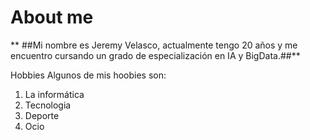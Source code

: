 # About me
** ##Mi nombre es Jeremy Velasco, actualmente tengo 20 años y me encuentro cursando un grado de especialización en IA y BigData.##** 

Hobbies
Algunos de mis hoobies son:
1. La informática
2. Tecnologia
3. Deporte
4. Ocio






